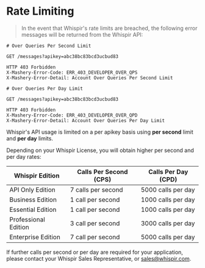 # Rate Limiting

> In the event that Whispir's rate limits are breached, the following error messages will be returned from the Whispir API:

```shell
# Over Queries Per Second Limit

GET /messages?apikey=abc38bc83bcd3ucbud83

HTTP 403 Forbidden
X-Mashery-Error-Code: ERR_403_DEVELOPER_OVER_QPS
X-Mashery-Error-Detail: Account Over Queries Per Second Limit

# Over Queries Per Day Limit

GET /messages?apikey=abc38bc83bcd3ucbud83

HTTP 403 Forbidden
X-Mashery-Error-Code: ERR_403_DEVELOPER_OVER_QPD
X-Mashery-Error-Detail: Account Over Queries Per Day Limit
```

Whispir's API usage is limited on a per apikey basis using **per second** limit and **per day** limits.

Depending on your Whispir License, you will obtain higher per second and per day rates:

Whispir Edition | Calls Per Second (CPS) | Calls Per Day (CPD)
-------------- | -------------- | --------------
API Only Edition | 7 calls per second | 5000 calls per day
Business Edition | 1 call per second | 1000 calls per day
Essential Edition | 1 call per second | 1000 calls per day
Professional Edition | 3 call per second | 3000 calls per day
Enterprise Edition | 7 call per second | 5000 calls per day

If further calls per second or per day are required for your application, please contact your Whispir Sales Representative, or [sales@whispir.com](mailto:sales@whispir.com).

